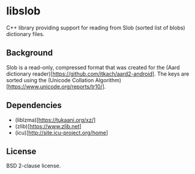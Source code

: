 # libslob

C++ library providing support for reading from Slob (sorted list of blobs) dictionary files.

## Background

Slob is a read-only, compressed format that was created for the (Aard dictionary reader)[https://github.com/itkach/aard2-android]. The keys are sorted using the (Unicode Collation Algorithm)[https://www.unicode.org/reports/tr10/].

## Dependencies

- (liblzma)[https://tukaani.org/xz/]
- (zlib)[https://www.zlib.net]
- (icu)[http://site.icu-project.org/home]

## License

BSD 2-clause license.
